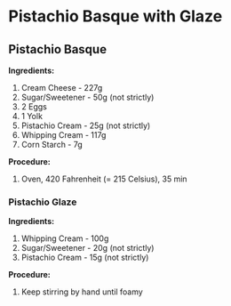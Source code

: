 # Pistachio Basque with Glaze

## Pistachio Basque

**Ingredients:**

1. Cream Cheese - 227g
2. Sugar/Sweetener - 50g (not strictly)
3. 2 Eggs
4. 1 Yolk
5. Pistachio Cream - 25g (not strictly)
6. Whipping Cream - 117g
7. Corn Starch - 7g

**Procedure:**

1. Oven, 420 Fahrenheit (= 215 Celsius), 35 min

### Pistachio Glaze

**Ingredients:**

1. Whipping Cream - 100g
2. Sugar/Sweetener - 20g (not strictly)
3. Pistachio Cream - 15g (not strictly)

**Procedure:**

1. Keep stirring by hand until foamy